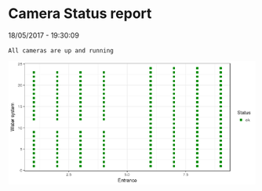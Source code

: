Camera Status report
================
18/05/2017 - 19:30:09

    All cameras are up and running

![](camreport_files/figure-markdown_github/unnamed-chunk-2-1.png)
